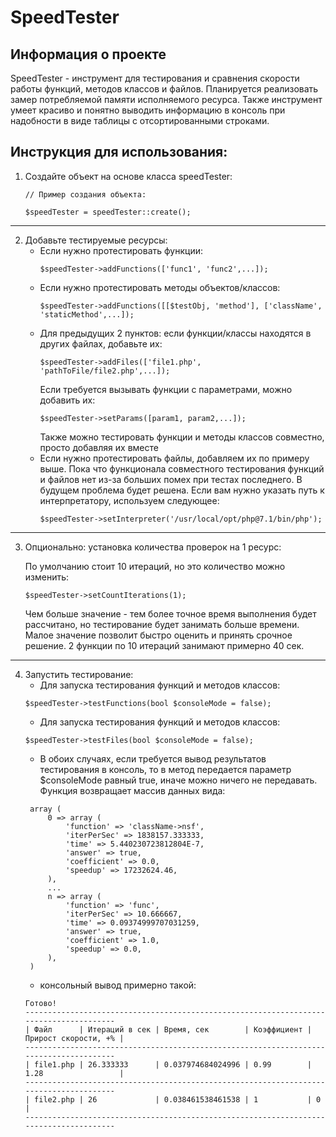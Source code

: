 SpeedTester
=============================

Информация о проекте
---
SpeedTester - инструмент для тестирования и сравнения скорости работы функций, методов классов и файлов. Планируется реализовать замер потребляемой памяти исполняемого ресурса.
Также инструмент умеет красиво и понятно выводить информацию в консоль при надобности в виде таблицы с отсортированными строками.

Инструкция для использования:
---------

1. Создайте объект на основе класса speedTester:
   ```
   // Пример создания объекта:
   
   $speedTester = speedTester::create();
   ```

---

2. Добавьте тестируемые ресурсы:
   * Если нужно протестировать функции:
     ```
     $speedTester->addFunctions(['func1', 'func2',...]);
     ```
   * Если нужно протестировать методы объектов/классов:
     ```
     $speedTester->addFunctions([[$testObj, 'method'], ['className', 'staticMethod',...]);
     ```
   * Для предыдущих 2 пунктов: если функции/классы находятся в других файлах, добавьте их:
     ```
     $speedTester->addFiles(['file1.php', 'pathToFile/file2.php',...]);
     ```
     Если требуется вызывать функции с параметрами, можно добавить их:
     ```
     $speedTester->setParams([param1, param2,...]);
     ```
     Также можно тестировать функции и методы классов совместно, просто добавляя их вместе
   * Если нужно протестировать файлы, добавляем их по примеру выше. Пока что функционала совместного тестирования функций и файлов нет из-за больших помех при тестах последнего. В будущем проблема будет решена. Если вам нужно указать путь к интерпретатору, используем следующее:
     ```
     $speedTester->setInterpreter('/usr/local/opt/php@7.1/bin/php');
     ```

---

3. Опционально: установка количества проверок на 1 ресурс:

   По умолчанию стоит 10 итераций, но это количество можно изменить:
   ```
   $speedTester->setCountIterations(1);
   ```
   Чем больше значение - тем более точное время выполнения будет рассчитано, но тестирование будет занимать больше времени.
   Малое значение позволит быстро оценить и принять срочное решение.
   2 функции по 10 итераций занимают примерно 40 сек.

---

4. Запустить тестирование:
   * Для запуска тестирования функций и методов классов:
   ```
   $speedTester->testFunctions(bool $consoleMode = false);
   ```
   * Для запуска тестирования функций и методов классов:
   ```
   $speedTester->testFiles(bool $consoleMode = false);
   ```
   * В обоих случаях, если требуется вывод результатов тестирования в консоль, то в метод передается параметр $consoleMode равный true, иначе можно ничего не передавать. Функция возвращает массив данных вида:
   ```
    array (
        0 => array (
            'function' => 'className->nsf',
            'iterPerSec' => 1838157.333333,
            'time' => 5.440230723812804E-7,
            'answer' => true,
            'coefficient' => 0.0,
            'speedup' => 17232624.46,
        ),
        ...
        n => array (
            'function' => 'func',
            'iterPerSec' => 10.666667,
            'time' => 0.09374999707031259,
            'answer' => true,
            'coefficient' => 1.0,
            'speedup' => 0.0,
        ),
    )
   ```
   * консольный вывод примерно такой:
   ```
   Готово!                  
   ---------------------------------------------------------------------------------------
   | Файл      | Итераций в сек | Время, сек        | Коэффициент | Прирост скорости, +% |
   ---------------------------------------------------------------------------------------
   | file1.php | 26.333333      | 0.037974684024996 | 0.99        | 1.28                 |
   ---------------------------------------------------------------------------------------
   | file2.php | 26             | 0.038461538461538 | 1           | 0                    |
   ---------------------------------------------------------------------------------------
   ```